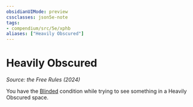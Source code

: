 ```yaml
---
obsidianUIMode: preview
cssclasses: json5e-note
tags:
- compendium/src/5e/xphb
aliases: ["Heavily Obscured"]
---
```

# Heavily Obscured
*Source: the Free Rules (2024)* 

You have the [Blinded](rules/conditions.md#Blinded) condition while trying to see something in a Heavily Obscured space.